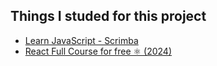 

## Things I studed for this project 

- [Learn JavaScript - Scrimba](https://v2.scrimba.com/learn-javascript-c0v)
- [React Full Course for free ⚛️ (2024)](https://www.youtube.com/watch?v=CgkZ7MvWUAA&t=5905s&ab_channel=BroCode)
